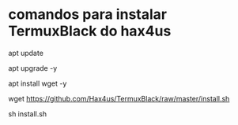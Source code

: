 
# comandos para instalar TermuxBlack do hax4us

apt update

apt upgrade -y

apt install wget -y

wget https://github.com/Hax4us/TermuxBlack/raw/master/install.sh

sh install.sh
